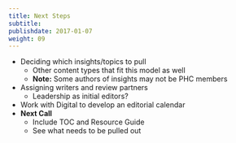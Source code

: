 ```yaml
---
title: Next Steps
subtitle:
publishdate: 2017-01-07
weight: 09
---
```


* Deciding which insights/topics to pull
    * Other content types that fit this model as well
    * **Note:** Some authors of insights may not be PHC members
* Assigning writers and review partners
    * Leadership as initial editors?
* Work with Digital to develop an editorial calendar
* **Next Call**
    * Include TOC and Resource Guide
    * See what needs to be pulled out
